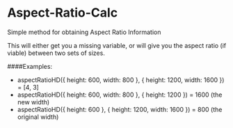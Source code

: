 # Aspect-Ratio-Calc
Simple method for obtaining Aspect Ratio Information

This will either get you a missing variable, or will give you the aspect ratio (if viable) between two sets of sizes.

####Examples:

 - aspectRatioHD({ height: 600, width: 800 }, { height: 1200, width: 1600 }) = [4, 3]
 - aspectRatioHD({ height: 600, width: 800 }, { height: 1200 }) = 1600 (the new width)
 - aspectRatioHD({ height: 600 }, { height: 1200, width: 1600 }) = 800 (the original width)
